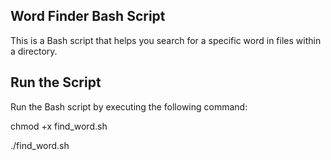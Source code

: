 ## Word Finder Bash Script

This is a Bash script that helps you search for a specific word in files within a directory.

## Run the Script

Run the Bash script by executing the following command:

chmod +x find_word.sh

./find_word.sh
